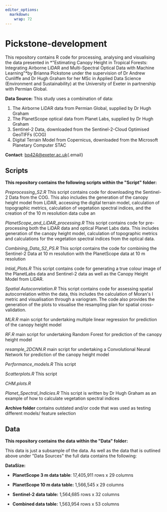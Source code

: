 ```yaml
---
editor_options: 
  markdown: 
    wrap: 72
---
```


# Pickstone-development

This repository contains R code for processing, analysing and
visualising the data presented in *"Estimating Canopy Height in Tropical
Forests: Integrating Airborne LiDAR and Multi-Spectral Optical Data with
Machine Learning"*by Brianna Pickstone under the supervision of Dr
Andrew Cunliffe and Dr Hugh Graham for her MSc in Applied Data Science
(Environment and Sustainability) at the University of Exeter in
partnership with Permian Global.

**Data Source:** This study uses a combination of data:

1.  The Airborne LiDAR data from Permian Global, supplied by Dr Hugh
    Graham
2.  The PlanetScope optical data from Planet Labs, supplied by Dr Hugh
    Graham
3.  Sentinel-2 Data, downloaded from the Sentinel-2-Cloud Optimised
    GeoTIFFs (COG)
4.  Digital Terrain Model from Copernicus, downloaded from the Microsoft
    Planetary Computer STAC

**Contact**: [bp424\@exeter.ac.uk](mailto:bp424@exeter.ac.uk){.email}

## **Scripts**

**This repository contains the following scripts within the "Script"
folder:**

*Preprocessing_S2.R* This script contains code for downloading the
Sentinel-2 Data from the COG. This also includes the generation of the
canopy height model from LiDAR, accessing the digital terrain model,
calculation of topographic metrics, calculation of vegetation spectral
indices, and the creation of the 10 m resolution data cube an

*PlanetScope_and_LiDAR_processing.R* This script contains code for
pre-processing both the LiDAR data and optical Planet Labs data. This
includes generation of the canopy height model, calculation of
topographic metrics and calculations for the vegetation spectral indices
from the optical data.

*Combining_Data_S2_PS.R* This script contains the code for combining the
Sentinel-2 Data at 10 m resolution with the PlanetScope data at 10 m
resolution

*Intial_Plots.R* This script contains code for generating a true colour
image of the PlanetLabs data and Sentinel-2 data as well as the Canopy
Height Model from LiDAR.

*Spatial Autocorrelation.R* This script contains code for assessing
spatial autocorrelation within the data, this includes the calculation
of Moran's I metric and visualisation through a variogram. The code also
provides the generation of the plots to visualise the resampling plan
for spatial cross-validation.

*MLR.R* main script for undertaking multiple linear regression for
prediction of the canopy height model

*RF.R* main script for undertaking Random Forest for prediction of the
canopy height model

*resample_2DCNN.R* main script for undertaking a Convolutional Neural
Network for prediction of the canopy height model

*Performance_models.R* This script

*Scatterplots.R* This script

*CHM.plots.R*

*Planet_Spectral_Indicies.R* This script is written by Dr Hugh Graham as
an example of how to calculate vegetation spectral indices

**Archive folder** contains outdated and/or code that was used as
testing different models/ feature selection

## Data

**This repository contains the data within the "Data" folder:**

This data is just a subsample of the data. As well as the data that is
outlined above under "Data Sources" the full data contains the
following:

**DataSize:**

-   **PlanetScope 3 m data table**: 17,405,911 rows x 29 columns

-   **PlanetScope 10 m data table:** 1,566,545 x 29 columns

-   **Sentinel-2 data table:** 1,564,685 rows x 32 columns

-   **Combined data table:** 1,563,954 rows x 53 columns
